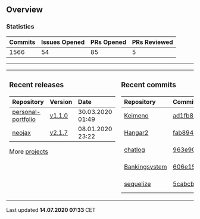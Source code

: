 ## Overview

### Statistics

<!-- statistics starts -->
| Commits | Issues Opened | PRs Opened | PRs Reviewed |
| :- | :- | :- | :- |
| 1566 | 54 | 85 | 5 |
<!-- statistics ends -->

---

<table><tr><td valign="top">

### Recent releases

<!-- recent_releases starts -->
| Repository | Version | Date |
| :- | :- | :- |
| [personal-portfolio](https://github.com/Keimeno/personal-portfolio) | [v1.1.0](https://github.com/Keimeno/personal-portfolio/releases/tag/v1.1.0) | 30.03.2020 01:49 |
| [neojax](https://github.com/Keimeno/neojax) | [v2.1.7](https://github.com/Keimeno/neojax/releases/tag/v2.1.7) | 08.01.2020 23:22 |
<!-- recent_releases ends -->

More [projects](https://github.com/Keimeno?tab=repositories)

</td><td valign="top">

### Recent commits

<!-- recent_commits starts -->
| Repository | Commit | Date |
| :- | :- | :- |      
| [Keimeno](https://github.com/Keimeno/Keimeno) | [ad1fb8c](https://github.com/Keimeno/Keimeno/commit/ad1fb8c28d15dc49f40f7b9268e1c710d96e0f2e) | 13.07.2020 15:27 |
| [Hangar2](https://github.com/MiniDigger/Hangar2) | [fab8943](https://github.com/MiniDigger/Hangar2/commit/fab89436f4d4e79a751cfe67964a053ac199e11b) | 12.07.2020 15:53 |
| [chatlog](https://github.com/Keimeno/chatlog) | [963e90c](https://github.com/Keimeno/chatlog/commit/963e90ccb1647feda2d34c9a7635c8a3f53a33cc) | 12.07.2020 14:53 |
| [Bankingsystem](https://github.com/WHG-Students/Bankingsystem) | [606e15b](https://github.com/WHG-Students/Bankingsystem/commit/606e15bfab74e006e3897399cb04fa5b32ebd275) | 11.07.2020 21:47 |
| [sequelize](https://github.com/sequelize/sequelize) | [5cabcbc](https://github.com/sequelize/sequelize/commit/5cabcbc87fbc12d234fbc1d67632a86e6d975f39) | 04.07.2020 06:31 |
<!-- recent_commits ends -->

</td></tr></table>

<p>
Last updated 
<b>
<!-- last_updated starts -->
14.07.2020 07:33
<!-- last_updated ends -->
</b>
CET
</p>
